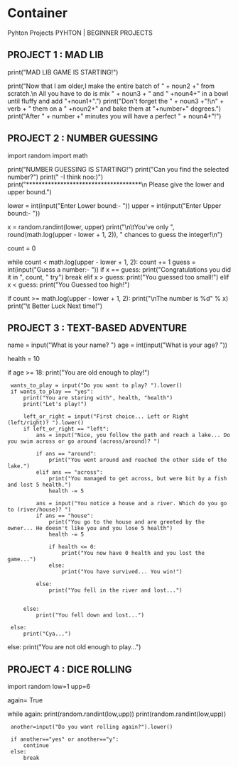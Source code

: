 # Container
Pyhton Projects 
PYHTON | BEGINNER PROJECTS



 PROJECT 1 : MAD LIB 
 -------------------------

 print("MAD LIB GAME IS STARTING!")

 print("Now that I am older,I make the entire batch of " + noun2 +" from scratch.\n All you have to do is mix " + noun3 + " and " +noun4+" in a bowl until fluffy and add "+noun1+".")
 print("Don't forget the " + noun3 +"!\n" + verb + " them on a " +noun2+" and bake them at "+number+" degrees.")
 print("After " + number +" minutes you will have a perfect " + noun4+"!")

 PROJECT 2 : NUMBER GUESSING
   ------------------------------
 import random
 import math

 print("NUMBER GUESSING IS STARTING!")
 print("Can you find the selected number?")
 print("                    -I think noo:)")
 print("*************************************\n Please give the lower and upper bound.")

 lower = int(input("Enter Lower bound:- "))
 upper = int(input("Enter Upper bound:- "))

 x = random.randint(lower, upper)
 print("\n\tYou've only ", round(math.log(upper - lower + 1, 2)), " chances to guess the integer!\n")

 count = 0

 while count < math.log(upper - lower + 1, 2):
     count += 1
     guess = int(input("Guess a number:- "))
     if x == guess:
        print("Congratulations you did it in ", count, " try")
        break
     elif x > guess:
            print("You guessed too small!")
     elif x < guess:
           print("You Guessed too high!")

 if count >= math.log(upper - lower + 1, 2):
   print("\nThe number is %d" % x)
 print("\t Better Luck Next time!")

 PROJECT 3 : TEXT-BASED ADVENTURE
 -------------------------------------
 name = input("What is your name? ")
 age = int(input("What is your age? "))

 health = 10

 if age >= 18:
     print("You are old enough to play!")

     wants_to_play = input("Do you want to play? ").lower()
     if wants_to_play == "yes":
         print("You are staring with", health, "health")
         print("Let's play!")

         left_or_right = input("First choice... Left or Right (left/right)? ").lower()
         if left_or_right == "left":
             ans = input("Nice, you follow the path and reach a lake... Do you swim across or go around (across/around)? ")

             if ans == "around":
                 print("You went around and reached the other side of the lake.")
             elif ans == "across":
                 print("You managed to get across, but were bit by a fish and lost 5 health.")
                 health -= 5

             ans = input("You notice a house and a river. Which do you go to (river/house)? ")
             if ans == "house":
                 print("You go to the house and are greeted by the owner... He doesn't like you and you lose 5 health")
                 health -= 5

                 if health <= 0:
                     print("You now have 0 health and you lost the game...")
                 else:
                     print("You have survived... You win!")

             else:
                 print("You fell in the river and lost...")


         else:
             print("You fell down and lost...")

     else:
         print("Cya...")
 else:
     print("You are not old enough to play...")



 PROJECT 4 : DICE ROLLING
 -----------------------------

 import random
 low=1
 upp=6

 again= True

 while again:
     print(random.randint(low,upp))
     print(random.randint(low,upp))

     another=input("Do you want rolling again?").lower()

     if another=="yes" or another=="y":
         continue
     else:
         break
